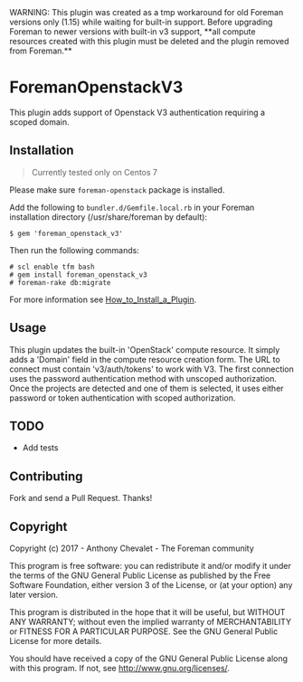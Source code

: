<aside class="warning">
WARNING: This plugin was created as a tmp workaround for old Foreman versions only (1.15) while waiting for built-in support.
    Before upgrading Foreman to newer versions with built-in v3 support, **all compute resources created with this plugin must be deleted and the plugin removed from Foreman.**
</aside>

# ForemanOpenstackV3

This plugin adds support of Openstack V3 authentication requiring a scoped domain.

## Installation

> Currently tested only on Centos 7

Please make sure `foreman-openstack` package is installed.

Add the following to `bundler.d/Gemfile.local.rb` in your Foreman installation directory (/usr/share/foreman by default):

    $ gem 'foreman_openstack_v3'

Then run the following commands:

    # scl enable tfm bash
    # gem install foreman_openstack_v3
    # foreman-rake db:migrate

For more information see [How_to_Install_a_Plugin](http://projects.theforeman.org/projects/foreman/wiki/How_to_Install_a_Plugin).

## Usage

This plugin updates the built-in 'OpenStack' compute resource. It simply adds a 'Domain' field in the compute resource creation form.
The URL to connect must contain 'v3/auth/tokens' to work with V3.
The first connection uses the password authentication method with unscoped authorization. Once the projects are detected and one of them is selected, it uses either password or token authentication with scoped authorization.

## TODO

* Add tests

## Contributing

Fork and send a Pull Request. Thanks!

## Copyright

Copyright (c) 2017 - Anthony Chevalet - The Foreman community

This program is free software: you can redistribute it and/or modify
it under the terms of the GNU General Public License as published by
the Free Software Foundation, either version 3 of the License, or
(at your option) any later version.

This program is distributed in the hope that it will be useful,
but WITHOUT ANY WARRANTY; without even the implied warranty of
MERCHANTABILITY or FITNESS FOR A PARTICULAR PURPOSE.  See the
GNU General Public License for more details.

You should have received a copy of the GNU General Public License
along with this program.  If not, see <http://www.gnu.org/licenses/>.

